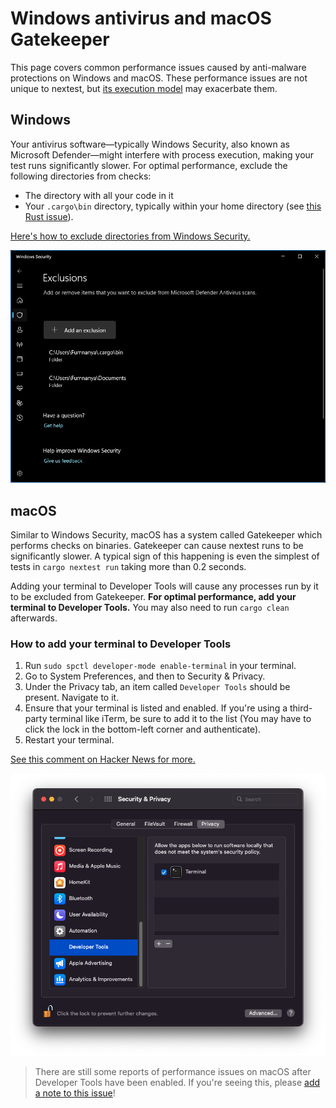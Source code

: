 # Windows antivirus and macOS Gatekeeper

This page covers common performance issues caused by anti-malware protections on Windows and macOS. These performance issues are not unique to nextest, but [its execution model](how-it-works.md) may exacerbate them.

## Windows

Your antivirus software—typically Windows Security, also known as Microsoft Defender—might interfere with process execution, making your test runs significantly slower. For optimal performance, exclude the following directories from checks:

- The directory with all your code in it
- Your `.cargo\bin` directory, typically within your home directory (see [this Rust issue](https://github.com/rust-lang/cargo/issues/5028)).

[Here's how to exclude directories from Windows Security.](https://support.microsoft.com/en-us/windows/add-an-exclusion-to-windows-security-811816c0-4dfd-af4a-47e4-c301afe13b26)

![Windows Security exclusion list example](../static/windows-exclusions.png)

## macOS

Similar to Windows Security, macOS has a system called Gatekeeper which performs checks on binaries. Gatekeeper can cause nextest runs to be significantly slower. A typical sign of this happening is even the simplest of tests in `cargo nextest run` taking more than 0.2 seconds.

Adding your terminal to Developer Tools will cause any processes run by it to be excluded from Gatekeeper. **For optimal performance, add your terminal to Developer Tools.** You may also need to run `cargo clean` afterwards.

### How to add your terminal to Developer Tools

1. Run `sudo spctl developer-mode enable-terminal` in your terminal.
2. Go to System Preferences, and then to Security & Privacy.
3. Under the Privacy tab, an item called `Developer Tools` should be present. Navigate to it.
4. Ensure that your terminal is listed and enabled. If you're using a third-party terminal like iTerm, be sure to add it to the list (You may have to click the lock in the bottom-left corner and authenticate).
5. Restart your terminal.

[See this comment on Hacker News for more.](https://news.ycombinator.com/item?id=24394150)

![macOS Developer Tools with Terminal.app enabled](../static/macos-exclusions.png)

> There are still some reports of performance issues on macOS after Developer Tools have been enabled. If you're seeing this, please [add a note to this issue](https://github.com/nextest-rs/nextest/issues/63)!
